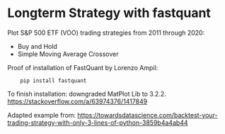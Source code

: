 # Longterm Strategy with fastquant

Plot S&P 500 ETF (VOO) trading strategies from 2011 through 2020:
- Buy and Hold
- Simple Moving Average Crossover

Proof of installation of FastQuant by Lorenzo Ampil:

        pip install fastquant

To finish installation: downgraded MatPlot Lib to 3.2.2.
<https://stackoverflow.com/a/63974376/1417849>

Adapted example from:
<https://towardsdatascience.com/backtest-your-trading-strategy-with-only-3-lines-of-python-3859b4a4ab44>


